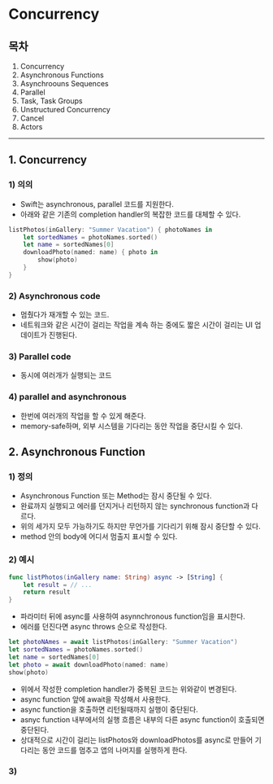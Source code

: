 # Concurrency

## 목차
1. Concurrency
2. Asynchronous Functions
3. Asynchroouns Sequences
4. Parallel
5. Task, Task Groups
6. Unstructured Concurrency
7. Cancel
8. Actors

---

## 1. Concurrency
### 1) 의의
- Swift는 asynchronous, parallel 코드를 지원한다.
- 아래와 같은 기존의 completion handler의 복잡한 코드를 대체할 수 있다.

```swift
listPhotos(inGallery: "Summer Vacation") { photoNames in
    let sortedNames = photoNames.sorted()
    let name = sortedNames[0]
    downloadPhoto(named: name) { photo in
        show(photo)
    }
}
```

### 2) Asynchronous code
- 멈췄다가 재개할 수 있는 코드.
- 네트워크와 같은 시간이 걸리는 작업을 계속 하는 중에도 짧은 시간이 걸리는 UI 업데이트가 진행된다.

### 3) Parallel code
- 동시에 여러개가 실행되는 코드

### 4) parallel and asynchronous
- 한번에 여러개의 작업을 할 수 있게 해준다.
- memory-safe하며, 외부 시스템을 기다리는 동안 작업을 중단시킬 수 있다.

## 2. Asynchronous Function
### 1) 정의
- Asynchronous Function 또는 Method는 잠시 중단될 수 있다.
- 완료까지 실행되고 에러를 던지거나 리턴하지 않는 synchronous function과 다르다.
- 위의 세가지 모두 가능하기도 하지만 무언가를 기다리기 위해 잠시 중단할 수 있다.
- method 안의 body에 어디서 멈출지 표시할 수 있다.

### 2) 예시
```swift
func listPhotos(inGallery name: String) async -> [String] {
    let result = // ...
    return result
}
```

- 파라미터 뒤에 async를 사용하여 asynnchronous function임을 표시한다.
- 에러를 던진다면 async throws 순으로 작성한다.

```swift
let photoNAmes = await listPhotos(inGallery: "Summer Vacation")
let sortedNames = photoNames.sorted()
let name = sortedNames[0]
let photo = await downloadPhoto(named: name)
show(photo)
```

- 위에서 작성한 completion handler가 중복된 코드는 위와같이 변경된다.
- async function 앞에 await을 작성해서 사용한다.
- async function을 호출하면 리턴될때까지 실행이 중단된다.
- asnyc function 내부에서의 실행 흐름은 내부의 다른 async function이 호출되면 중단된다.
- 상대적으로 시간이 걸리는 listPhotos와 downloadPhotos를 async로 만들어 기다리는 동안 코드를 멈추고 앱의 나머지를 실행하게 한다.

### 3) 